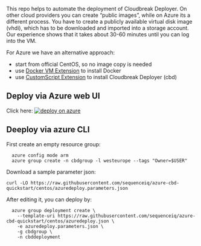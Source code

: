 This repo helps to automate the deployment of Cloudbreak Deployer. On other cloud providers you can create “public images”, while on Azure
its a different process. You have to create a publicly available virtual disk image (vhdi), which has to be downloaded and imported 
into a storage account. Our experience shows that it takes about 30-60 minutes until you can log into the VM.

For Azure we have an alternative approach:
- start from official CentOS, so no image copy is needed
- use [Docker VM Extension](https://github.com/Azure/azure-docker-extension) to install Docker
- use [CustomScript Extension](https://github.com/Azure/azure-linux-extensions/tree/centos/CustomScript) to install Cloudbreak Deployer (cbd)

## Deploy via Azure web UI

Click here: <a href="https://portal.azure.com/#create/Microsoft.Template/uri/https%3A%2F%2Fraw.githubusercontent.com%2Fsequenceiq%2Fazure-cbd-quickstart%2Fcentos%2Fazuredeploy.json">  ![deploy on azure](http://azuredeploy.net/deploybutton.png) </a>

## Deeploy via azure CLI

First create an empty resource group:
```
  azure config mode arm
  azure group create -n cbdgroup -l westeurope --tags "Owner=$USER"
```

Download a sample parameter json:
```
curl -LO https://raw.githubusercontent.com/sequenceiq/azure-cbd-quickstart/centos/azuredeploy.parameters.json
```

After editing it, you can deploy by:
```
  azure group deployment create \
    --template-uri https://raw.githubusercontent.com/sequenceiq/azure-cbd-quickstart/centos/azuredeploy.json \
    -e azuredeploy.parameters.json \
    -g cbdgroup \
    -n cbddeployment

```
